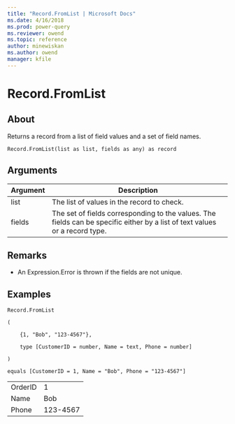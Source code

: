 ```yaml
---
title: "Record.FromList | Microsoft Docs"
ms.date: 4/16/2018
ms.prod: power-query
ms.reviewer: owend
ms.topic: reference
author: minewiskan
ms.author: owend
manager: kfile
---
```

# Record.FromList

  
## About  
Returns a record from a list of field values and a set of field names.  
  
```  
Record.FromList(list as list, fields as any) as record  
```  
  
## Arguments  
  
|Argument|Description|  
|------------|---------------|  
|list|The list of values in the record to check.|  
|fields|The set of fields corresponding to the values. The fields can be specific either by a list of text values or a record type.|  
  
## <a name="__toc360789944"></a>Remarks  
  
-   An Expression.Error is thrown if the fields are not unique.  
  
## Examples  
  
```  
Record.FromList  
  
(  
  
    {1, "Bob", "123-4567"},  
  
    type [CustomerID = number, Name = text, Phone = number]  
  
)  
  
equals [CustomerID = 1, Name = "Bob", Phone = "123-4567"]  
```  
  
|||  
|-|-|  
|OrderID|1|  
|Name|Bob|  
|Phone|123-4567|  
  

